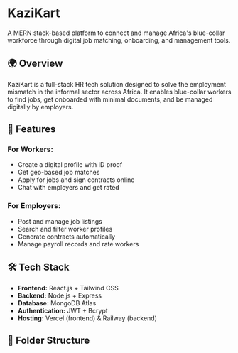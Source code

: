 # KaziKart

A MERN stack-based platform to connect and manage Africa's blue-collar workforce through digital job matching, onboarding, and management tools.

## 🌍 Overview
KaziKart is a full-stack HR tech solution designed to solve the employment mismatch in the informal sector across Africa. It enables blue-collar workers to find jobs, get onboarded with minimal documents, and be managed digitally by employers.

## 🚀 Features

### For Workers:
- Create a digital profile with ID proof
- Get geo-based job matches
- Apply for jobs and sign contracts online
- Chat with employers and get rated

### For Employers:
- Post and manage job listings
- Search and filter worker profiles
- Generate contracts automatically
- Manage payroll records and rate workers

## 🛠 Tech Stack
- **Frontend:** React.js + Tailwind CSS
- **Backend:** Node.js + Express
- **Database:** MongoDB Atlas
- **Authentication:** JWT + Bcrypt
- **Hosting:** Vercel (frontend) & Railway (backend)

## 📂 Folder Structure
